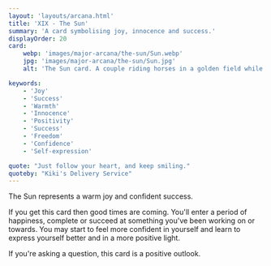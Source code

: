 ```yaml
---
layout: 'layouts/arcana.html'
title: 'XIX - The Sun'
summary: 'A card symbolising joy, innocence and success.'
displayOrder: 20
card:
    webp: 'images/major-arcana/the-sun/Sun.webp'
    jpg: 'images/major-arcana/the-sun/Sun.jpg'
    alt: 'The Sun card. A couple riding horses in a golden field while smiling at eachother.'

keywords:
    - 'Joy'
    - 'Success'
    - 'Warmth'
    - 'Innocence'
    - 'Positivity'
    - 'Success'
    - 'Freedom'
    - 'Confidence'
    - 'Self-expression'

quote: "Just follow your heart, and keep smiling."
quoteby: "Kiki's Delivery Service"
---
```


The Sun represents a warm joy and confident success.

If you get this card then good times are coming. You'll enter a period of happiness, complete or succeed at something you've been working on or towards. You may start to feel more confident in yourself and learn to express yourself better and in a more positive light. 

If you're asking a question, this card is a positive outlook.